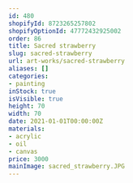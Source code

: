 ```yaml
---
id: 480
shopifyId: 8723265257802
shopifyOptionId: 47772432925002
order: 86
title: Sacred strawberry
slug: sacred-strawberry
url: art-works/sacred-strawberry
aliases: []
categories:
- painting
inStock: true
isVisible: true
height: 70
width: 70
date: 2021-01-01T00:00:00Z
materials:
- acrylic
- oil
- canvas
price: 3000
mainImage: sacred_strawberry.JPG
---
```

